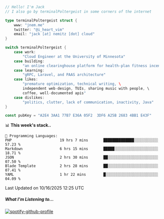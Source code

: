 ```go
// Hello! I'm Jack
// I also go by terminalPoltergeist in some corners of the internet

type terminalPoltergeist struct {
    www: "jnem.me"
    twitter: "@i_heart_vim"
    email: "jack [at] nemitz [dot] cloud"
}

switch terminalPoltergeist {
    case work:
        "Cloud Engineer at the University of Minnesota"
    case building:
        "an online clearinghouse platform for health-plan fitness incentive programs"
    case learning:
        "gRPC, Laravel, and PAAS architecture"
    case likes:
        "premature optimization, technical writing, \
        independent web-design, TUIs, sharing music with people, \
        coffee, well-documented apis"
    case dislikes:
        "politics, clutter, lack of communication, inactivity, Java"
}

const pubKey = "A2E4 3AA1 77B7 E36A 05F2  3DF6 A25B 2683 4BB1 E43F"
```

<!--START_SECTION:waka-->
📊 **This week's stack..** 

```text
💬 Programming Languages: 
PHP                      19 hrs 7 mins       ██████████████░░░░░░░░░░░   57.23 % 
Markdown                 6 hrs 15 mins       █████░░░░░░░░░░░░░░░░░░░░   18.71 % 
JSON                     2 hrs 30 mins       ██░░░░░░░░░░░░░░░░░░░░░░░   07.50 % 
Blade Template           2 hrs 28 mins       ██░░░░░░░░░░░░░░░░░░░░░░░   07.41 % 
YAML                     1 hr 22 mins        █░░░░░░░░░░░░░░░░░░░░░░░░   04.09 % 
```


 Last Updated on 10/16/2025 12:25 UTC
<!--END_SECTION:waka-->

##### What I'm Listening to...

[![spotify-github-profile](https://jnem.me/listening-item?maxAge=2592000)](https://jnem.me/listening)
